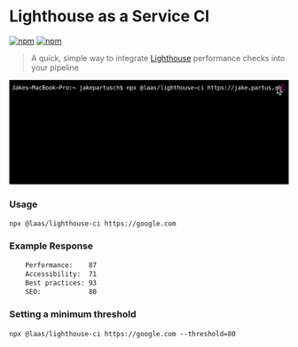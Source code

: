 # Lighthouse as a Service CI

[![npm](https://img.shields.io/npm/v/@laas/lighthouse-ci.svg)](https://www.npmjs.com/package/@laas/lighthouse-ci)
[![npm](https://img.shields.io/npm/l/@laas/lighthouse-ci.svg)](https://github.com/jakepartusch/lighthouse-as-a-service/blob/master/packages/lighthouse-ci/LICENSE)

> A quick, simple way to integrate [Lighthouse](https://github.com/GoogleChrome/lighthouse) performance checks into your pipeline

<p><img src="lighthouse-ci.gif?raw=true"/></p>

### Usage

```
npx @laas/lighthouse-ci https://google.com
```

### Example Response

```
    Performance:    87
    Accessibility:  71
    Best practices: 93
    SEO:            80
```

### Setting a minimum threshold

```
npx @laas/lighthouse-ci https://google.com --threshold=80
```
